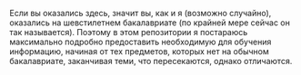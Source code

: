 Если вы оказались здесь, значит вы, как и я (возможно случайно), оказались на шевстилетнем бакалавриате (по крайней мере сейчас он так называется).
Поэтому в этом репозитории я постараюсь максимально подробно предоставить необходимую для обучения информацию, начиная от тех предметов, 
которых нет на обычном бакалавриате, заканчивая теми, что пересекаются, однако отличаются.
